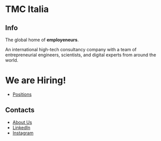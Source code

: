 # TMC Italia

## Info
The global home of **employeneurs**.

An international high-tech consultancy company with a team of entrepreneurial engineers, scientists, and digital experts from around the world.

# We are Hiring!
- [Positions](https://www.linkedin.com/jobs/search/?currentJobId=4010494079&f_C=9189163&geoId=92000000&origin=COMPANY_PAGE_JOBS_CLUSTER_EXPANSION&originToLandingJobPostings=4010494079%2C4010494214)

## Contacts
- [About Us](https://www.themembercompany.com/it/su-di-noi)
- [LinkedIn](https://www.linkedin.com/company/tmc-italia/)
- [Instagram](https://www.instagram.com/tmc_group/)
